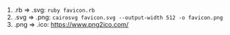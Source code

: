 1. .rb => .svg: `ruby favicon.rb`
2. .svg => .png: `cairosvg favicon.svg --output-width 512 -o favicon.png`
3. .png => .ico: <https://www.png2ico.com/>
